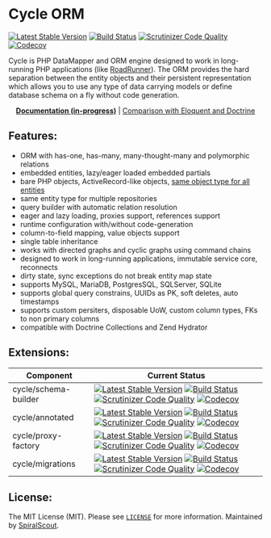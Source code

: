 # Cycle ORM
[![Latest Stable Version](https://poser.pugx.org/cycle/orm/version)](https://packagist.org/packages/cycle/orm)
[![Build Status](https://travis-ci.org/cycle/orm.svg?branch=master)](https://travis-ci.org/cycle/orm)
[![Scrutinizer Code Quality](https://scrutinizer-ci.com/g/cycle/orm/badges/quality-score.png?b=master)](https://scrutinizer-ci.com/g/cycle/orm/?branch=master)
[![Codecov](https://codecov.io/gh/cycle/orm/graph/badge.svg)](https://codecov.io/gh/cycle/orm)

Cycle is PHP DataMapper and ORM engine designed to work in long-running PHP applications (like [RoadRunner](https://github.com/spiral/roadrunner)). The ORM provides the hard separation between the entity objects and their persistent representation which allows you to use any type of data carrying models or define database schema on a fly without code generation.

<p align="center">
	<a href="https://github.com/cycle/docs"><b>Documentation (in-progress)</b></a> | <a href="https://github.com/cycle/docs/issues/3">Comparison with Eloquent and Doctrine</a>
</p>

Features:
---------
- ORM with has-one, has-many, many-thought-many and polymorphic relations
- embedded entities, lazy/eager loaded embedded partials
- bare PHP objects, ActiveRecord-like objects, [same object type for all entities](tests/ORM/Classless)
- same entity type for multiple repositories
- query builder with automatic relation resolution
- eager and lazy loading, proxies support, references support
- runtime configuration with/without code-generation
- column-to-field mapping, value objects support
- single table inheritance
- works with directed graphs and cyclic graphs using command chains
- designed to work in long-running applications, immutable service core, reconnects
- dirty state, sync exceptions do not break entity map state
- supports MySQL, MariaDB, PostgresSQL, SQLServer, SQLite
- supports global query constrains, UUIDs as PK, soft deletes, auto timestamps
- supports custom persiters, disposable UoW, custom column types, FKs to non primary columns
- compatible with Doctrine Collections and Zend Hydrator

Extensions:
---------
| Component | Current Status        
| ---       | ---
cycle/schema-builder | [![Latest Stable Version](https://poser.pugx.org/cycle/schema-builder/version)](https://packagist.org/packages/cycle/schema-builder) [![Build Status](https://travis-ci.org/cycle/schema-builder.svg?branch=master)](https://travis-ci.org/cycle/schema-builder) [![Scrutinizer Code Quality](https://scrutinizer-ci.com/g/cycle/schema-builder/badges/quality-score.png?b=master)](https://scrutinizer-ci.com/g/cycle/schema-builder/?branch=master) [![Codecov](https://codecov.io/gh/cycle/schema-builder/graph/badge.svg)](https://codecov.io/gh/cycle/schema-builder)
cycle/annotated | [![Latest Stable Version](https://poser.pugx.org/cycle/annotated/version)](https://packagist.org/packages/cycle/annotated) [![Build Status](https://travis-ci.org/cycle/annotated.svg?branch=master)](https://travis-ci.org/cycle/annotated) [![Scrutinizer Code Quality](https://scrutinizer-ci.com/g/cycle/annotated/badges/quality-score.png?b=master)](https://scrutinizer-ci.com/g/cycle/annotated/?branch=master) [![Codecov](https://codecov.io/gh/cycle/annotated/graph/badge.svg)](https://codecov.io/gh/cycle/annotated)
cycle/proxy-factory | [![Latest Stable Version](https://poser.pugx.org/cycle/proxy-factory/version)](https://packagist.org/packages/cycle/proxy-factory) [![Build Status](https://travis-ci.org/cycle/proxy-factory.svg?branch=master)](https://travis-ci.org/cycle/proxy-factory) [![Scrutinizer Code Quality](https://scrutinizer-ci.com/g/cycle/proxy-factory/badges/quality-score.png?b=master)](https://scrutinizer-ci.com/g/cycle/proxy-factory/?branch=master) [![Codecov](https://codecov.io/gh/cycle/proxy-factory/graph/badge.svg)](https://codecov.io/gh/cycle/proxy-factory)
cycle/migrations | [![Latest Stable Version](https://poser.pugx.org/cycle/migrations/version)](https://packagist.org/packages/cycle/migrations) [![Build Status](https://travis-ci.org/cycle/migrations.svg?branch=master)](https://travis-ci.org/cycle/migrations) [![Scrutinizer Code Quality](https://scrutinizer-ci.com/g/cycle/migrations/badges/quality-score.png?b=master)](https://scrutinizer-ci.com/g/cycle/migrations/?branch=master) [![Codecov](https://codecov.io/gh/cycle/migrations/graph/badge.svg)](https://codecov.io/gh/cycle/migrations)

License:
--------
The MIT License (MIT). Please see [`LICENSE`](./LICENSE) for more information. Maintained by [SpiralScout](https://spiralscout.com).

